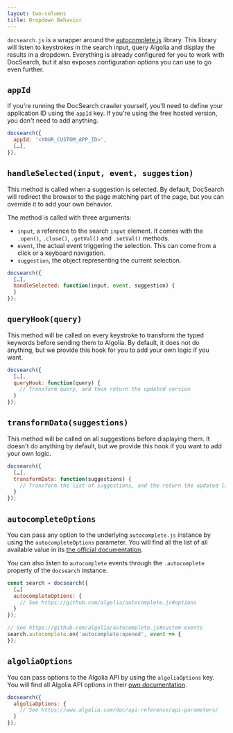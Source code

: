 ```yaml
---
layout: two-columns
title: Dropdown Behavior
---
```


`docsearch.js` is a wrapper around the [autocomplete.js][1] library. This
library will listen to keystrokes in the search input, query Algolia and display
the results in a dropdown. Everything is already configured for you to work with
DocSearch, but it also exposes configuration options you can use to go even
further.

## `appId`

If you're running the DocSearch crawler yourself, you'll need to define your
application ID using the `appId` key. If you're using the free hosted version,
you don't need to add anything.

```javascript
docsearch({
  appId: '<YOUR_CUSTOM_APP_ID>',
  […],
});
```

## `handleSelected(input, event, suggestion)`

This method is called when a suggestion is selected. By default, DocSearch will
redirect the browser to the page matching part of the page, but you can override
it to add your own behavior.

The method is called with three arguments:
- `input`, a reference to the search `input` element. It comes with the `.open()`,
  `.close()`, `.getVal()` and `.setVal()` methods.
- `event`, the actual event triggering the selection. This can come from a click
  or a keyboard navigation.
- `suggestion`, the object representing the current selection.

```javascript
docsearch({
  […],
  handleSelected: function(input, event, suggestion) {
  }
});
```

## `queryHook(query)`

This method will be called on every keystroke to transform the typed keywords
before sending them to Algolia. By default, it does not do anything, but we
provide this hook for you to add your own logic if you want.

```javascript
docsearch({
  […],
  queryHook: function(query) {
    // Transform query, and then return the updated version
  }
});
```

## `transformData(suggestions)`

This method will be called on all suggestions before displaying them. It
doesn't do anything by default, but we provide this hook if you want to add your
own logic.

```javascript
docsearch({
  […],
  transformData: function(suggestions) {
    // Transform the list of suggestions, and the return the updated list
  }
});
```

## `autocompleteOptions`

You can pass any option to the underlying `autocomplete.js` instance by using
the `autocompleteOptions` parameter. You will find all the list of all available
value in its [the official documentation][2].

You can also listen to `autocomplete` events through the `.autocomplete`
property of the `docsearch` instance.

```javascript
const search = docsearch({
  […]
  autocompleteOptions: {
    // See https://github.com/algolia/autocomplete.js#options
  }
});

// See https://github.com/algolia/autocomplete.js#custom-events
search.autocomplete.on('autocomplete:opened', event => {
});
```

## `algoliaOptions`

You can pass options to the Algolia API by using the `algoliaOptions`
key. You will find all Algolia API options in their [own documentation][3].

```javascript
docsearch({
  algoliaOptions: {
    // See https://www.algolia.com/doc/api-reference/api-parameters/
  }
});
```

[1]: https://github.com/algolia/autocomplete.js
[2]: https://github.com/algolia/autocomplete.js#options
[3]: https://www.algolia.com/doc/api-reference/api-parameters/
